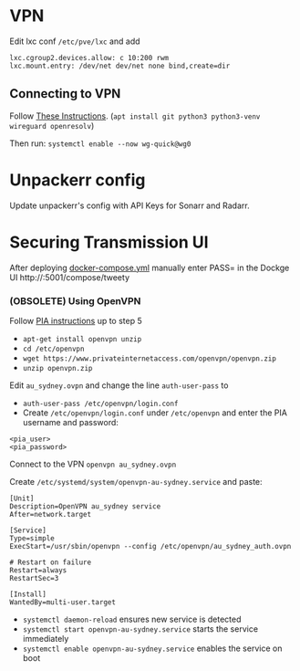 # VPN 
Edit lxc conf `/etc/pve/lxc` and add 

```
lxc.cgroup2.devices.allow: c 10:200 rwm
lxc.mount.entry: /dev/net dev/net none bind,create=dir
```

## Connecting to VPN
Follow [These Instructions](https://github.com/hsand/pia-wg).  (`apt install git python3 python3-venv wireguard openresolv`)

Then run: `systemctl enable --now wg-quick@wg0`

# Unpackerr config
Update unpackerr's config with API Keys for Sonarr and Radarr.

# Securing Transmission UI 
After deploying [docker-compose.yml](./docker-compose.yml) manually enter PASS=<transmission ui password> in the Dockge UI http://<ip>:5001/compose/tweety

### (OBSOLETE) Using OpenVPN

Follow [PIA instructions](https://helpdesk.privateinternetaccess.com/kb/articles/linux-setting-up-manual-openvpn-connection-through-the-terminal#anchor-1) up to step 5
- `apt-get install openvpn unzip`
- `cd /etc/openvpn`
- `wget https://www.privateinternetaccess.com/openvpn/openvpn.zip`
- `unzip openvpn.zip`

Edit `au_sydney.ovpn` and change the line `auth-user-pass` to
- `auth-user-pass /etc/openvpn/login.conf`
- Create `/etc/openvpn/login.conf` under `/etc/openvpn` and enter the PIA username and password:

```
<pia_user>
<pia_password>
```

Connect to the VPN `openvpn au_sydney.ovpn`

Create `/etc/systemd/system/openvpn-au-sydney.service` and paste:

```
[Unit]
Description=OpenVPN au_sydney service
After=network.target

[Service]
Type=simple
ExecStart=/usr/sbin/openvpn --config /etc/openvpn/au_sydney_auth.ovpn

# Restart on failure
Restart=always
RestartSec=3

[Install]
WantedBy=multi-user.target
```

- `systemctl daemon-reload` ensures new service is detected
- `systemctl start openvpn-au-sydney.service` starts the service immediately
- `systemctl enable openvpn-au-sydney.service` enables the service on boot
